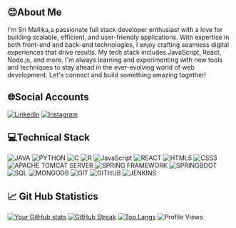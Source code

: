 ## 😊About Me
I'm Sri Mallika,a passionate full stack developer enthusiast with a love for building scalable, efficient, and user-friendly applications. With expertise in both front-end and back-end technologies, I enjoy crafting seamless digital experiences that drive results. My tech stack includes JavaScript, React, Node.js, and more. I'm always learning and experimenting with new tools and techniques to stay ahead in the ever-evolving world of web development. Let's connect and build something amazing together!
## 🌐Social Accounts

[![LinkedIn](https://img.shields.io/badge/LinkedIn-0077B5?style=for-the-badge&logo=linkedin&logoColor=white)](https://www.linkedin.com/in/SriMallikaArdhala/)
[![Instagram](https://img.shields.io/badge/Instagram-E4405F?style=for-the-badge&logo=instagram&logoColor=white)](https://www.instagram.com/sri_mallika_432/)
## 💻Technical Stack
![JAVA](https://img.shields.io/badge/JAVA-red.svg?style=for-the-badge)
![PYTHON](https://img.shields.io/badge/PYTHON-yellow.svg?style=for-the-badge&logo=python&logoColor=black)
![C](https://img.shields.io/badge/C-green.svg?style=for-the-badge&logo=C&logoColor=black)
![R](https://img.shields.io/badge/R-red.svg?style=for-the-badge&logo=R&logoColor=black)
![JavaScript](https://img.shields.io/badge/JavaScript-F7DF1E?style=for-the-badge&logo=javascript&logoColor=black)
![REACT](https://img.shields.io/badge/REACT-green.svg?style=for-the-badge&logo=react&logoColor=black)
![HTML5](https://img.shields.io/badge/HTML5-lightblue.svg?style=for-the-badge&logo=html5&logoColor=black)
![CSS3](https://img.shields.io/badge/CSS3-pink.svg?style=for-the-badge&logo=css&logoColor=black)
![APACHE TOMCAT SERVER](https://img.shields.io/badge/APACHE-TOMCAT-yellow.svg?style=for-the-badge&logo=tomcat&logoColor=black)
![SPRING FRAMEWORK](https://img.shields.io/badge/SPRING-FRAMEWORK-green.svg?style=for-the-badge)
![SPRINGBOOT](https://img.shields.io/badge/SPRINGBOOT-lightblue.svg?style=for-the-badge&logo=springboot&logoColor=black)
![SQL](https://img.shields.io/badge/SQL-red.svg?style=for-the-badge)
![MONGODB](https://img.shields.io/badge/MONGODB-darkblue.svg?style=for-the-badge&logo=mongodb&logoColor=black)
![GIT](https://img.shields.io/badge/GIT-red.svg?style=for-the-badge&logo=git&logoColor=black)
![GITHUB](https://img.shields.io/badge/GITHUB-red.svg?style=for-the-badge&logo=github&logoColor=black)
![JENKINS](https://img.shields.io/badge/JENKINS-lightblue.svg?style=for-the-badge&logo=jenkins&logoColor=black)
## 📈 Git Hub Statistics 
[![Your GitHub stats](https://github-readme-stats.vercel.app/api?username=SriMallikaArdhala&show_icons=true&theme=radical)]()
[![GitHub Streak](https://github-readme-streak-stats.herokuapp.com/?user=SriMallikaArdhala&theme=radical)]()
[![Top Langs](https://github-readme-stats.vercel.app/api/top-langs/?username=SriMallikaArdhala&layout=compact&theme=radical)]()
![Profile Views](https://komarev.com/ghpvc/?username=SriMallikaArdhala&color=blue)



<!--
**SriMallikaArdhala/SriMallikaArdhala** is a ✨ _special_ ✨ repository because its `README.md` (this file) appears on your GitHub profile.

Here are some ideas to get you started:

- 🔭 I’m currently working on ...
- 🌱 I’m currently learning ...
- 👯 I’m looking to collaborate on ...
- 🤔 I’m looking for help with ...
- 💬 Ask me about ...
- 📫 How to reach me: ...
- 😄 Pronouns: ...
- ⚡ Fun fact: ...
-->
